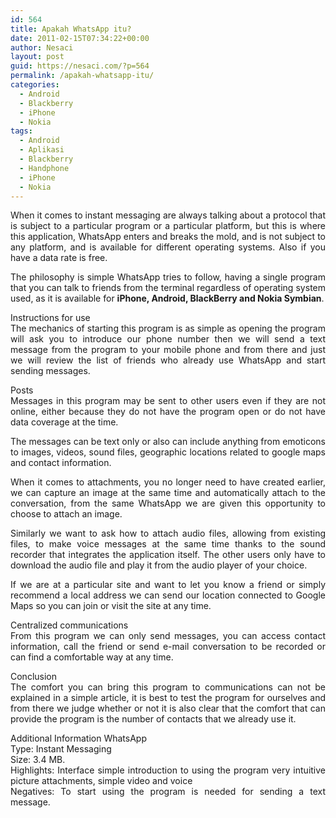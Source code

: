 ```yaml
---
id: 564
title: Apakah WhatsApp itu?
date: 2011-02-15T07:34:22+00:00
author: Nesaci
layout: post
guid: https://nesaci.com/?p=564
permalink: /apakah-whatsapp-itu/
categories:
  - Android
  - Blackberry
  - iPhone
  - Nokia
tags:
  - Android
  - Aplikasi
  - Blackberry
  - Handphone
  - iPhone
  - Nokia
---
```

<p style="text-align: justify;">
  When it comes to instant messaging are always talking about a protocol that is subject to a particular program or a particular platform, but this is where this application, WhatsApp enters and breaks the mold, and is not subject to any platform, and is available for different operating systems. Also if you have a data rate is free.
</p>

<p style="text-align: justify;">
  The philosophy is simple WhatsApp tries to follow, having a single program that you can talk to friends from the terminal regardless of operating system used, as it is available for <strong>iPhone, Android, BlackBerry and Nokia Symbian</strong>.
</p>

<p style="text-align: justify;">
  Instructions for use<br /> The mechanics of starting this program is as simple as opening the program will ask you to introduce our phone number then we will send a text message from the program to your mobile phone and from there and just we will review the list of friends who already use WhatsApp and start sending messages.
</p>

<p style="text-align: justify;">
  Posts<br /> Messages in this program may be sent to other users even if they are not online, either because they do not have the program open or do not have data coverage at the time.
</p>

<p style="text-align: justify;">
  The messages can be text only or also can include anything from emoticons to images, videos, sound files, geographic locations related to google maps and contact information.
</p>

<p style="text-align: justify;">
  When it comes to attachments, you no longer need to have created earlier, we can capture an image at the same time and automatically attach to the conversation, from the same WhatsApp we are given this opportunity to choose to attach an image.
</p>

<p style="text-align: justify;">
  Similarly we want to ask how to attach audio files, allowing from existing files, to make voice messages at the same time thanks to the sound recorder that integrates the application itself. The other users only have to download the audio file and play it from the audio player of your choice.
</p>

<p style="text-align: justify;">
  If we are at a particular site and want to let you know a friend or simply recommend a local address we can send our location connected to Google Maps so you can join or visit the site at any time.
</p>

<p style="text-align: justify;">
  Centralized communications<br /> From this program we can only send messages, you can access contact information, call the friend or send e-mail conversation to be recorded or can find a comfortable way at any time.
</p>

<p style="text-align: justify;">
  Conclusion<br /> The comfort you can bring this program to communications can not be explained in a simple article, it is best to test the program for ourselves and from there we judge whether or not it is also clear that the comfort that can provide the program is the number of contacts that we already use it.
</p>

<p style="text-align: justify;">
  Additional Information WhatsApp<br /> Type: Instant Messaging<br /> Size: 3.4 MB.<br /> Highlights: Interface simple introduction to using the program very intuitive picture attachments, simple video and voice<br /> Negatives: To start using the program is needed for sending a text message.
</p>